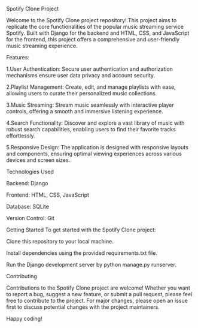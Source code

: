 Spotify Clone Project

Welcome to the Spotify Clone project repository! This project aims to replicate the core functionalities of the popular music streaming service Spotify. Built with Django for the backend and HTML, CSS, and JavaScript for the frontend, this project offers a comprehensive and user-friendly music streaming experience.

Features:

1.User Authentication: Secure user authentication and authorization mechanisms ensure user data privacy and account security.

2.Playlist Management: Create, edit, and manage playlists with ease, allowing users to curate their personalized music collections.

3.Music Streaming: Stream music seamlessly with interactive player controls, offering a smooth and immersive listening experience.

4.Search Functionality: Discover and explore a vast library of music with robust search capabilities, enabling users to find their favorite tracks effortlessly.

5.Responsive Design: The application is designed with responsive layouts and components, ensuring optimal viewing experiences across various devices and screen sizes.


Technologies Used

Backend: Django

Frontend: HTML, CSS, JavaScript

Database: SQLite

Version Control: Git


Getting Started
To get started with the Spotify Clone project:

Clone this repository to your local machine.

Install dependencies using the provided requirements.txt file.

Run the Django development server by python manage.py runserver.


Contributing

Contributions to the Spotify Clone project are welcome! Whether you want to report a bug, suggest a new feature, or submit a pull request, please feel free to contribute to the project. For major changes, please open an issue first to discuss potential changes with the project maintainers.

Happy coding!
